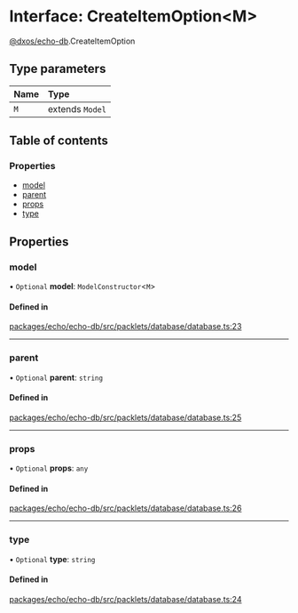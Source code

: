 # Interface: CreateItemOption<M\>

[@dxos/echo-db](../modules/dxos_echo_db.md).CreateItemOption

## Type parameters

| Name | Type |
| :------ | :------ |
| `M` | extends `Model` |

## Table of contents

### Properties

- [model](dxos_echo_db.CreateItemOption.md#model)
- [parent](dxos_echo_db.CreateItemOption.md#parent)
- [props](dxos_echo_db.CreateItemOption.md#props)
- [type](dxos_echo_db.CreateItemOption.md#type)

## Properties

### model

• `Optional` **model**: `ModelConstructor`<`M`\>

#### Defined in

[packages/echo/echo-db/src/packlets/database/database.ts:23](https://github.com/dxos/dxos/blob/32ae9b579/packages/echo/echo-db/src/packlets/database/database.ts#L23)

___

### parent

• `Optional` **parent**: `string`

#### Defined in

[packages/echo/echo-db/src/packlets/database/database.ts:25](https://github.com/dxos/dxos/blob/32ae9b579/packages/echo/echo-db/src/packlets/database/database.ts#L25)

___

### props

• `Optional` **props**: `any`

#### Defined in

[packages/echo/echo-db/src/packlets/database/database.ts:26](https://github.com/dxos/dxos/blob/32ae9b579/packages/echo/echo-db/src/packlets/database/database.ts#L26)

___

### type

• `Optional` **type**: `string`

#### Defined in

[packages/echo/echo-db/src/packlets/database/database.ts:24](https://github.com/dxos/dxos/blob/32ae9b579/packages/echo/echo-db/src/packlets/database/database.ts#L24)
